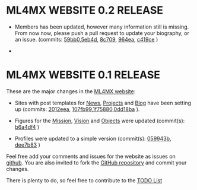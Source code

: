 
# ML4MX WEBSITE 0.2 RELEASE


* Members has been updated, however many information still is missing.  
  From now now, please push a pull request to update your biography, or an issue.
  (commits: [59bb0](https://github.com/ML4MX/website/commit/b3212bb6308c22e9a0dc97742636aad1e8e59bb0),[5eb4d](https://github.com/ML4MX/website/commit/87419e64b06333769239627ab45755a67d35eb4d), [8c709](https://github.com/ML4MX/website/commit/75515c1adf07ac6dfcd052c9f624c0a0f538c709), [964ea](https://github.com/ML4MX/website/commit/2539aff5ee383460c1ab81d5ef29945722b964ea), [c419ce](https://github.com/ML4MX/website/commit/61e60e969f5e8f89c3d70107583453deadc419ce)
  []())

*







# ML4MX WEBSITE 0.1 RELEASE

These are the major changes in the [ML4MX website](https://ml4mx.github.io/website/):


* Sites with post templates for [News](https://ml4mx.github.io/website/news/index.html), [Projects](https://ml4mx.github.io/website/projects/index.html) and [Blog](https://ml4mx.github.io/website/blog/index.html) have been setting up (commits: [2012eea](https://github.com/ML4MX/website/commit/2012eea65e0817190b8aba61c60d99ef0b98a29d), [107fb99](https://github.com/ML4MX/website/commit/107fb9938c18667d99a17d622fbbf7d4a8b733b5),[1f75880](https://github.com/ML4MX/website/commit/1f7588042deb937ccd472300131fb7ca559e4afc),[0dd18ba](https://github.com/ML4MX/website/commit/0dd18bae03bacb1db82bee276b976a4dfd5208fd) ).

* Figures for the  [Mission](https://github.com/ML4MX/website/tree/master/assets/images/mission),
[Vision](https://github.com/ML4MX/website/tree/master/assets/images/vision) and [Objects](https://github.com/ML4MX/website/tree/master/assets/images/objects) were updated
 (commit(s): [b6a4df4](https://github.com/ML4MX/website/commit/b6a4df40a32abeb2da85812270d474d532533169) )

* Profiles were updated to a simple version (commit(s): [059943b](https://github.com/ML4MX/website/commit/059943b3c8d139915dff8153efd1ba28bdb55028), [dee7b83](https://github.com/ML4MX/website/commit/dee7b838901ff0b69f23d91d7dd5b744bfe6a368) )


Feel free add your comments and issues for the website as issues on [github](https://github.com/ML4MX/website/issues).
You are also invited to fork the [GitHub repository](https://github.com/ML4MX/website) and commit your changes.

There is plenty to do, so feel free to contribute to the [TODO List](https://github.com/ML4MX/website/blob/master/docs/TODO.md)
